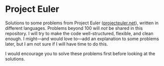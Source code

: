 # Project Euler
Solutions to some problems from Project Euler ([projecteuler.net](https://projecteuler.net/)), written in different languages. Problems beyond 100 will *not* be shared in this repository. I will try to make the code well-structured, flexible, and clean enough. I might—and would love to—add an explanation to some problems later, but I am not sure if I will have time to do this.

I would encourage you to solve these problems first before looking at the solutions.

